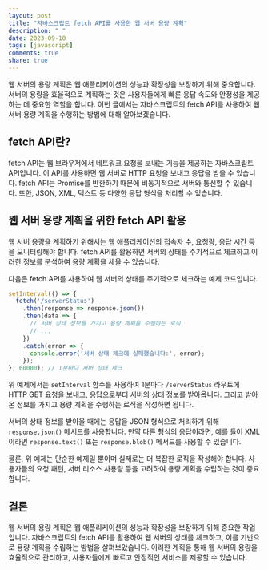 ```yaml
---
layout: post
title: "자바스크립트 fetch API를 사용한 웹 서버 용량 계획"
description: " "
date: 2023-09-10
tags: [javascript]
comments: true
share: true
---
```


웹 서버의 용량 계획은 웹 애플리케이션의 성능과 확장성을 보장하기 위해 중요합니다. 서버의 용량을 효율적으로 계획하는 것은 사용자들에게 빠른 응답 속도와 안정성을 제공하는 데 중요한 역할을 합니다. 이번 글에서는 자바스크립트의 fetch API를 사용하여 웹 서버 용량 계획을 수행하는 방법에 대해 알아보겠습니다.

## fetch API란?

fetch API는 웹 브라우저에서 네트워크 요청을 보내는 기능을 제공하는 자바스크립트 API입니다. 이 API를 사용하면 웹 서버로 HTTP 요청을 보내고 응답을 받을 수 있습니다. fetch API는 Promise를 반환하기 때문에 비동기적으로 서버와 통신할 수 있습니다. 또한, JSON, XML, 텍스트 등 다양한 응답 형식을 처리할 수 있습니다.

## 웹 서버 용량 계획을 위한 fetch API 활용

웹 서버 용량을 계획하기 위해서는 웹 애플리케이션의 접속자 수, 요청량, 응답 시간 등을 모니터링해야 합니다. fetch API를 활용하면 서버의 상태를 주기적으로 체크하고 이러한 정보를 분석하여 용량 계획을 세울 수 있습니다.

다음은 fetch API를 사용하여 웹 서버의 상태를 주기적으로 체크하는 예제 코드입니다.

```javascript
setInterval(() => {
  fetch('/serverStatus')
    .then(response => response.json())
    .then(data => {
      // 서버 상태 정보를 가지고 용량 계획을 수행하는 로직
      // ...
    })
    .catch(error => {
      console.error('서버 상태 체크에 실패했습니다:', error);
    });
}, 60000); // 1분마다 서버 상태 체크
```

위 예제에서는 `setInterval` 함수를 사용하여 1분마다 `/serverStatus` 라우트에 HTTP GET 요청을 보내고, 응답으로부터 서버의 상태 정보를 받아옵니다. 그리고 받아온 정보를 가지고 용량 계획을 수행하는 로직을 작성하면 됩니다.

서버의 상태 정보를 받아올 때에는 응답을 JSON 형식으로 처리하기 위해 `response.json()` 메서드를 사용합니다. 만약 다른 형식의 응답이라면, 예를 들어 XML이라면 `response.text()` 또는 `response.blob()` 메서드를 사용할 수 있습니다.

물론, 위 예제는 단순한 예제일 뿐이며 실제로는 더 복잡한 로직을 작성해야 합니다. 사용자들의 요청 패턴, 서버 리소스 사용량 등을 고려하여 용량 계획을 수립하는 것이 중요합니다.

## 결론

웹 서버의 용량 계획은 웹 애플리케이션의 성능과 확장성을 보장하기 위해 중요한 작업입니다. 자바스크립트의 fetch API를 활용하여 웹 서버의 상태를 체크하고, 이를 기반으로 용량 계획을 수립하는 방법을 살펴보았습니다. 이러한 계획을 통해 웹 서버의 용량을 효율적으로 관리하고, 사용자들에게 빠르고 안정적인 서비스를 제공할 수 있습니다.